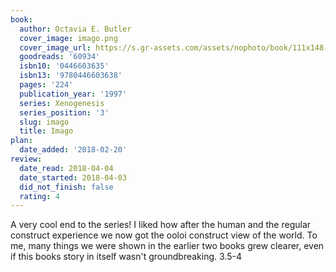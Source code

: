 ```yaml
---
book:
  author: Octavia E. Butler
  cover_image: imago.png
  cover_image_url: https://s.gr-assets.com/assets/nophoto/book/111x148-bcc042a9c91a29c1d680899eff700a03.png
  goodreads: '60934'
  isbn10: '0446603635'
  isbn13: '9780446603638'
  pages: '224'
  publication_year: '1997'
  series: Xenogenesis
  series_position: '3'
  slug: imago
  title: Imago
plan:
  date_added: '2018-02-20'
review:
  date_read: 2018-04-04
  date_started: 2018-04-03
  did_not_finish: false
  rating: 4
---
```


A very cool end to the series! I liked how after the human and the regular construct experience we now got the ooloi construct view of the world. To me, many things we were shown in the earlier two books grew clearer, even if this books story in itself wasn't groundbreaking. 3.5-4
